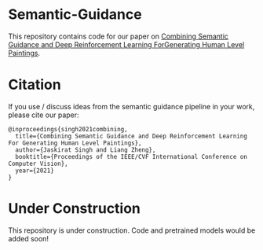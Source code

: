 # Semantic-Guidance
This repository contains code for our paper on [Combining Semantic Guidance and Deep Reinforcement Learning ForGenerating Human Level Paintings](https://arxiv.org/pdf/2011.12589.pdf).

# Citation

If you use / discuss ideas from the semantic guidance pipeline in your work, please cite our paper:
```
@inproceedings{singh2021combining,
  title={Combining Semantic Guidance and Deep Reinforcement Learning For Generating Human Level Paintings},
  author={Jaskirat Singh and Liang Zheng},
  booktitle={Proceedings of the IEEE/CVF International Conference on Computer Vision},
  year={2021}
}

```

# Under Construction

This repository is under construction. Code and pretrained models would be added soon!
